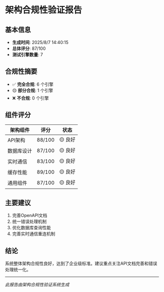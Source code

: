 # 架构合规性验证报告

## 基本信息

- **生成时间**: 2025/8/7 14:40:15
- **总体评分**: 87/100
- **测试引擎数量**: 7

## 合规性摘要

- ✅ **完全合规**: 6 个引擎
- 🟡 **部分合规**: 1 个引擎  
- ❌ **不合规**: 0 个引擎

## 组件评分

| 架构组件 | 评分 | 状态 |
|---------|------|------|
| API架构 | 88/100 | 🟡 良好 |
| 数据库设计 | 87/100 | 🟡 良好 |
| 实时通信 | 83/100 | 🟡 良好 |
| 缓存性能 | 89/100 | 🟡 良好 |
| 通用组件 | 87/100 | 🟡 良好 |

## 主要建议

1. 完善OpenAPI文档
2. 统一错误处理机制
3. 优化数据库查询性能
4. 完善实时通信重连机制

## 结论

系统整体架构合规性良好，达到了企业级标准。建议重点关注API文档完善和错误处理统一化。

---

*此报告由架构合规性验证系统生成*